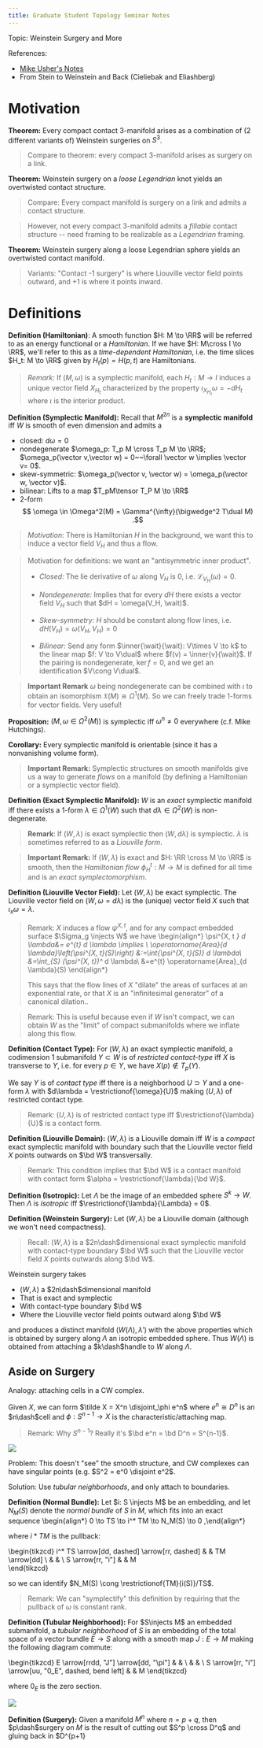 ```yaml
---
title: Graduate Student Topology Seminar Notes
---
```


Topic: Weinstein Surgery and More


References:

- [Mike Usher's Notes](https://usherugamath.files.wordpress.com/2019/05/8230-s19.pdf)
- From Stein to Weinstein and Back (Cieliebak and Eliashberg)


# Motivation

**Theorem:** 
Every compact contact 3-manifold arises as a combination of (2 different variants of) Weinstein surgeries on $S^3$.

> Compare to theorem: every compact 3-manifold arises as surgery on a link.

**Theorem:** 
Weinstein surgery on a *loose Legendrian* knot yields an overtwisted contact structure.

> Compare: Every compact manifold is surgery on a link and admits a contact structure.

> However, not every compact 3-manifold admits a *fillable* contact structure -- need framing to be realizable as a *Legendrian* framing.

**Theorem:** 
Weinstein surgery along a loose Legendrian sphere yields an overtwisted contact manifold.

> Variants: "Contact -1 surgery" is where Liouville vector field points outward, and +1 is where it points inward.

# Definitions

**Definition (Hamiltonian)**:
A smooth function $H: M \to \RR$ will be referred to as an energy functional or a *Hamiltonian*.
If we have $H: M\cross I \to \RR$, we'll refer to this as a *time-dependent Hamiltonian*, i.e. the time slices $H_t: M \to \RR$ given by $H_t(p) = H(p, t)$ are Hamiltonians.

> *Remark:*
> If $(M, \omega)$ is a symplectic manifold, each $H_t: M \to I$ induces a unique vector field $X_{H_t}$ characterized by the property $\iota_{X_{H_t}}\omega = -dH_t$ where $\iota$ is the interior product.

**Definition (Symplectic Manifold):**
Recall that $M^{2n}$ is a **symplectic manifold** iff $W$ is smooth of even dimension and admits a 

- closed: $d\omega = 0$
- nondegenerate $\omega_p: T_p M \cross T_p M \to \RR$; $\omega_p(\vector v,\vector w) = 0~~\forall \vector w \implies \vector v= 0$.
- skew-symmetric: $\omega_p(\vector v, \vector w) = \omega_p(\vector w, \vector v)$. 
- bilinear: Lifts to a map $T_pM\tensor T_P M \to \RR$
- 2-form 
$$
\omega \in \Omega^2(M) = \Gamma^{\infty}(\bigwedge^2 T\dual M)
.$$ 

> *Motivation*: 
> There is Hamiltonian $H$ in the background, we want this to induce a vector field $V_H$ and thus a flow.

> Motivation for definitions: we want an "antisymmetric inner product".
>
> - *Closed:* 
  The lie derivative of $\omega$ along $V_H$ is 0, i.e. $\mathcal{L}_{V_H}(\omega) = 0$.
>
>  - *Nondegenerate:* 
    Implies that for every $dH$ there exists a vector field $V_H$ such that $dH = \omega(V_H, \wait)$.
>
> - *Skew-symmetry:*
    $H$ should be constant along flow lines, i.e. $dH(V_H) = \omega(V_H, V_H) = 0$
>
> - *Bilinear:*
    Send any form $\inner{\wait}{\wait}: V\times V \to k$ to the linear map $f: V \to V\dual$ where $f(v) = \inner{v}{\wait}$. If the pairing is nondegenerate, $\ker f = 0$, and we get an identification $V\cong V\dual$.

> **Important Remark**
> $\omega$ being nondegenerate can be combined with $\iota$ to obtain an isomorphism $\mathfrak{X}(M) \cong \Omega^1(M)$.
So we can freely trade 1-forms for vector fields. Very useful!

**Proposition:**
$(M, \omega \in \Omega^2(M))$ is symplectic iff $\omega^n \neq 0$ everywhere (c.f. Mike Hutchings).

**Corollary:**
Every symplectic manifold is orientable (since it has a nonvanishing volume form).

> **Important Remark:**
Symplectic structures on smooth manifolds give us a way to generate *flows* on a manifold (by defining a Hamiltonian or a symplectic vector field).

**Definition (Exact Symplectic Manifold):**
$W$ is an *exact* symplectic manifold iff there exists a 1-form $\lambda \in \Omega^1(W)$ such that $d\lambda \in \Omega^2(W)$ is non-degenerate.

> **Remark**:
> If $(W, \lambda)$ is exact symplectic then $(W, d\lambda)$ is symplectic.
> $\lambda$ is sometimes referred to as a *Liouville form*.

> **Important Remark:**
> If $(W, \lambda)$ is exact and $H: \RR \cross M \to \RR$ is smooth, then the *Hamiltonian flow* $\phi_H^t: M \to M$ is defined for all time and is an *exact symplectomorphism*.

**Definition (Liouville Vector Field):**
Let $(W, \lambda)$ be exact symplectic.
The Liouville vector field on $(W, \omega = d\lambda)$ is the (unique) vector field $X$ such that $\iota_x \omega = \lambda$.

> Remark:
> $X$ induces a flow $\psi^{X, t}$, and for any compact embedded surface $\Sigma_g \injects W$ we have
\begin{align*}
\psi^{X, t *} d \lambda&= e^{t} d \lambda \implies \\
\operatorname{Area}_{d \lambda}\left(\psi^{X, t}(S)\right)
&:=\int_{\psi^{X, t}(S)} d \lambda\\
&=\int_{S} (\psi^{X, t})^* d \lambda\\
&=e^{t} \operatorname{Area}_{d \lambda}(S)
\end{align*}
>
> This says that the flow lines of $X$ "dilate" the areas of surfaces at an exponential rate, or that $X$ is an "infinitesimal generator" of a canonical dilation..

> Remark:
> This is useful because even if $W$ isn't compact, we can obtain $W$ as the "limit" of compact submanifolds where we inflate along this flow.

**Definition (Contact Type):**
For $(W, \lambda)$ an exact symplectic manifold, a codimension 1 submanifold $Y \subset W$ is of *restricted contact-type* iff $X$ is transverse to $Y$, i.e. for every $p\in Y$, we have $X(p) \not\in T_p(Y)$.

We say $Y$ is of *contact type* iff there is a neighborhood $U \supset Y$ and a one-form $\lambda$ with $d\lambda = \restrictionof{\omega}{U}$ making $(U, \lambda)$ of restricted contact type.

> Remark:
>$(U, \lambda)$ is of restricted contact type iff $\restrictionof{\lambda}{U}$ is a contact form.

**Definition (Liouville Domain):**
$(W, \lambda)$ is a Liouville domain iff $W$ is a *compact* exact symplectic manifold with boundary such that the Liouville vector field $X$ points outwards on $\bd W$ transversally.

> Remark:
> This condition implies that $\bd W$ is a contact manifold with contact form $\alpha = \restrictionof{\lambda}{\bd W}$.

**Definition (Isotropic):**
Let $\Lambda$ be the image of an embedded sphere $S^k \to W$.
Then $\Lambda$ is *isotropic* iff $\restrictionof{\lambda}{\Lambda} = 0$.

**Definition (Weinstein Surgery):**
Let $(W, \lambda)$ be a Liouville domain (although we won't need compactness).

> Recall: $(W, \lambda)$ is a $2n\dash$dimensional exact symplectic manifold with contact-type boundary $\bd W$ such that the Liouville vector field $X$ points outwards along $\bd W$.

Weinstein surgery takes 

- $(W, \lambda)$ a $2n\dash$dimensional manifold
- That is exact and symplectic
- With contact-type boundary $\bd W$
- Where the Liouville vector field points outward along $\bd W$

and produces a distinct manifold $(W(\Lambda), \lambda')$ with the above properties which is obtained by surgery along $\Lambda$ an isotropic embedded sphere.
Thus $W(\Lambda)$ is obtained from attaching a $k\dash$handle to $W$ along $\Lambda$. 

## Aside on Surgery

Analogy: attaching cells in a CW complex.

Given $X$, we can form $\tilde X = X^n \disjoint_\phi e^n$ where $e^n \cong D^n$ is an $n\dash$cell and $\phi: S^{n-1} \to X$ is the characteristic/attaching map.

> Remark: Why $S^{n-1}$? Really it's $\bd e^n = \bd D^n = S^{n-1}$.

![](2020-02-05-00-22-18.png)

Problem:
This doesn't "see" the smooth structure, and CW complexes can have singular points (e.g. $S^2 = e^0 \disjoint e^2$.

Solution:
Use *tubular neighborhoods*, and only attach to boundaries.

**Definition (Normal Bundle):**
Let $i: S \injects M$ be an embedding, and let $N_M(S)$ denote the *normal bundle* of $S$ in $M$, which fits into an exact sequence
\begin{align*}
0 \to TS \to i^* TM \to N_M(S) \to 0
,\end{align*}

where $i*TM$ is the pullback:

\begin{tikzcd}
i^* TS \arrow[dd, dashed] \arrow[rr, dashed] &  & TM \arrow[dd] \\
                                             &  &               \\
S \arrow[rr, "i"]                            &  & M            
\end{tikzcd}

so we can identify $N_M(S) \cong \restrictionof{TM}{i(S)}/TS$.

> Remark: We can "symplectify" this definition by requiring that the pullback of $\omega$ is constant rank.

**Definition (Tubular Neighborhood):**
For $S\injects M$ an embedded submanifold, a *tubular neighborhood* of $S$ is an embedding of the total space of a vector bundle $E \to S$ along with a smooth map $J: E \to M$ making the following diagram commute:

\begin{tikzcd}
E \arrow[rrdd, "J"] \arrow[dd, "\pi"]                  &  &   \\
                                                       &  &   \\
S \arrow[rr, "i"] \arrow[uu, "0_E", dashed, bend left] &  & M
\end{tikzcd}

where $0_E$ is the zero section.

![](2020-02-05-00-40-02.png)

**Definition (Surgery):**
Given a manifold $M^n$ where $n=p+q$, then $p\dash$surgery on $M$ is the result of cutting out $S^p \cross D^q$ and gluing back in $D^{p+1}
